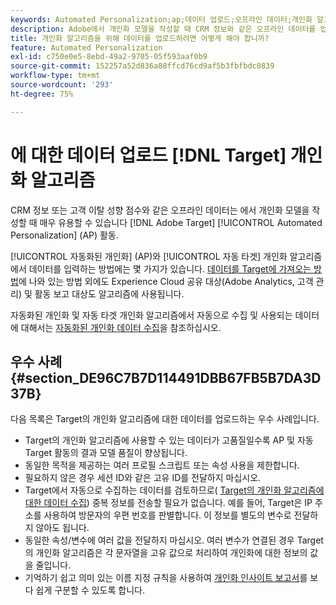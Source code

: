 ```yaml
---
keywords: Automated Personalization;ap;데이터 업로드;오프라인 데이터;개인화 알고리즘;자동 타겟;자동 타겟;우수 사례
description: Adobe에서 개인화 모델을 작성할 때 CRM 정보와 같은 오프라인 데이터를 업로드하는 방법을 알아봅니다 [!DNL Target] Automated Personalization (AP) 활동.
title: 개인화 알고리즘을 위해 데이터를 업로드하려면 어떻게 해야 합니까?
feature: Automated Personalization
exl-id: c750e0e5-8ebd-49a2-9705-05f593aaf0b9
source-git-commit: 152257a52d836a88ffcd76cd9af5b3fbfbdc0839
workflow-type: tm+mt
source-wordcount: '293'
ht-degree: 75%

---
```


# 에 대한 데이터 업로드 [!DNL Target] 개인화 알고리즘

CRM 정보 또는 고객 이탈 성향 점수와 같은 오프라인 데이터는 에서 개인화 모델을 작성할 때 매우 유용할 수 있습니다 [!DNL Adobe Target] [!UICONTROL Automated Personalization] (AP) 활동.

[!UICONTROL 자동화된 개인화] (AP)와 [!UICONTROL 자동 타겟] 개인화 알고리즘에서 데이터를 입력하는 방법에는 몇 가지가 있습니다. [데이터를 Target에 가져오는 방법](/help/main/c-implementing-target/c-considerations-before-you-implement-target/c-methods-to-get-data-into-target/methods-to-get-data-into-target.md#concept_0069C0EFB56C4700BB33F2F35C2B9B17)에 나와 있는 방법 외에도 Experience Cloud 공유 대상(Adobe Analytics, 고객 관리) 및 활동 보고 대상도 알고리즘에 사용됩니다.

자동화된 개인화 및 자동 타겟 개인화 알고리즘에서 자동으로 수집 및 사용되는 데이터에 대해서는 [자동화된 개인화 데이터 수집](/help/main/c-activities/t-automated-personalization/ap-data.md)을 참조하십시오.

## 우수 사례 {#section_DE96C7B7D114491DBB67FB5B7DA3D37B}

다음 목록은 Target의 개인화 알고리즘에 대한 데이터를 업로드하는 우수 사례입니다.

* Target의 개인화 알고리즘에 사용할 수 있는 데이터가 고품질일수록 AP 및 자동 Target 활동의 결과 모델 품질이 향상됩니다.
* 동일한 목적을 제공하는 여러 프로필 스크립트 또는 속성 사용을 제한합니다.
* 필요하지 않은 경우 세션 ID와 같은 고유 ID를 전달하지 마십시오.
* Target에서 자동으로 수집하는 데이터를 검토하므로( [Target의 개인화 알고리즘에 대한 데이터 수집](/help/main/c-activities/t-automated-personalization/ap-data.md)) 중복 정보를 전송할 필요가 없습니다. 예를 들어, Target은 IP 주소를 사용하여 방문자의 우편 번호를 판별합니다. 이 정보를 별도의 변수로 전달하지 않아도 됩니다.
* 동일한 속성/변수에 여러 값을 전달하지 마십시오. 여러 변수가 연결된 경우 Target의 개인화 알고리즘은 각 문자열을 고유 값으로 처리하여 개인화에 대한 정보의 값을 줄입니다.
* 기억하기 쉽고 의미 있는 이름 지정 규칙을 사용하여 [개인화 인사이트 보고서](/help/main/c-reports/c-personalization-insights-reports/personalization-insights-reports.md#concept_A897070E1EDC403EB84CFB7A6ECAD767)를 보다 쉽게 구분할 수 있도록 합니다.
